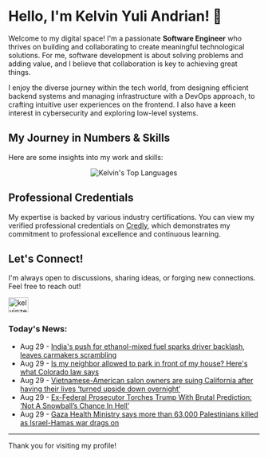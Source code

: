 # Hello, I'm Kelvin Yuli Andrian! 👋

Welcome to my digital space! I'm a passionate **Software Engineer** who thrives on building and collaborating to create meaningful technological solutions. For me, software development is about solving problems and adding value, and I believe that collaboration is key to achieving great things.

I enjoy the diverse journey within the tech world, from designing efficient backend systems and managing infrastructure with a DevOps approach, to crafting intuitive user experiences on the frontend. I also have a keen interest in cybersecurity and exploring low-level systems.

## My Journey in Numbers & Skills

Here are some insights into my work and skills:

<p align="center">
  <img src="https://github-readme-stats.vercel.app/api/top-langs/?username=kelvinzer0&layout=compact&theme=radical" alt="Kelvin's Top Languages" />
</p>

## Professional Credentials

My expertise is backed by various industry certifications. You can view my verified professional credentials on [Credly](https://www.credly.com/users/kelvin-yuli-andrian/badges), which demonstrates my commitment to professional excellence and continuous learning.

## Let's Connect!

I'm always open to discussions, sharing ideas, or forging new connections. Feel free to reach out!

<p align="left">
    <a href="https://linkedin.com/in/kelvinzero" target="blank"><img align="center" src="https://cdn.jsdelivr.net/npm/simple-icons@3.0.1/icons/linkedin.svg" alt="kelvinzero" height="30" width="40" /></a>
</p>

### Today's News:

<!-- feed start -->
- Aug 29 - [India's push for ethanol-mixed fuel sparks driver backlash, leaves carmakers scrambling](https://finance.yahoo.com/news/indias-push-ethanol-mixed-fuel-122202784.html)
- Aug 29 - [Is my neighbor allowed to park in front of my house? Here's what Colorado law says](https://www.yahoo.com/news/articles/neighbor-allowed-park-front-house-110136952.html)
- Aug 29 - [Vietnamese-American salon owners are suing California after having their lives ‘turned upside down overnight’](https://www.yahoo.com/news/articles/vietnamese-american-salon-owners-suing-103500925.html)
- Aug 29 - [Ex-Federal Prosecutor Torches Trump With Brutal Prediction: ‘Not A Snowball’s Chance In Hell’](https://www.yahoo.com/news/articles/ex-federal-prosecutor-torches-trump-091104464.html)
- Aug 29 - [Gaza Health Ministry says more than 63,000 Palestinians killed as Israel-Hamas war drags on](https://www.yahoo.com/news/articles/israel-declares-gaza-largest-city-085537163.html)
<!-- feed end -->

---

Thank you for visiting my profile!
